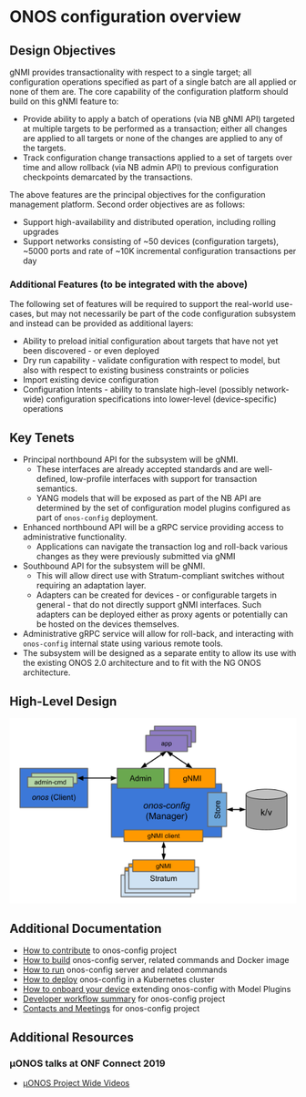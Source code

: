 <!--
SPDX-FileCopyrightText: 2019-present Open Networking Foundation <info@opennetworking.org>

SPDX-License-Identifier: Apache-2.0
-->

# ONOS configuration overview

## Design Objectives
gNMI provides transactionality with respect to a single target; all configuration operations specified as part of a 
single batch are all applied or none of them are. The core capability of the configuration platform should build on 
this gNMI feature to:

* Provide ability to apply a batch of operations (via NB gNMI API) targeted at multiple targets 
  to be performed as a transaction; either all changes are applied to all targets or none of 
  the changes are applied to any of the targets.
* Track configuration change transactions applied to a set of targets over time and allow 
  rollback (via NB admin API) to previous configuration checkpoints demarcated by the transactions.

The above features are the principal objectives for the configuration management platform. 
Second order objectives are as follows:

* Support high-availability and distributed operation, including rolling upgrades
* Support networks consisting of ~50 devices (configuration targets), ~5000 ports and rate of ~10K incremental 
  configuration transactions per day

### Additional Features (to be integrated with the above)
The following set of features will be required to support the real-world use-cases, 
but may not necessarily be part of the code configuration subsystem and instead can be 
provided as additional layers:

* Ability to preload initial configuration about targets that have not yet been discovered - 
  or even deployed
* Dry run capability - validate configuration with respect to model, but also with respect 
  to existing business constraints or policies
* Import existing device configuration
* Configuration Intents - ability to translate high-level (possibly network-wide) 
  configuration specifications into lower-level (device-specific) operations

## Key Tenets
* Principal northbound API for the subsystem will be gNMI.
   * These interfaces are already accepted standards and are well-defined, low-profile interfaces 
     with support for transaction semantics.
   * YANG models that will be exposed as part of the NB API are determined by the set of 
     configuration model plugins configured as part of `onos-config` deployment.
* Enhanced northbound API will be a gRPC service providing access to administrative functionality.
   * Applications can navigate the transaction log and roll-back various changes as they were 
     previously submitted via gNMI
* Southbound API for the subsystem will be gNMI.
   * This will allow direct use with Stratum-compliant switches without requiring an adaptation layer.
   * Adapters can be created for devices - or configurable targets in general - that do not directly 
     support gNMI interfaces. Such adapters can be deployed either as proxy agents or potentially 
     can be hosted on the devices themselves.
* Administrative gRPC service will allow for roll-back, and interacting with `onos-config` internal 
  state using various remote tools.
* The subsystem will be designed as a separate entity to allow its use with the existing 
  ONOS 2.0 architecture and to fit with the NG ONOS architecture.

## High-Level Design
![design](images/design.png)

## Additional Documentation
* [How to contribute](https://docs.onosproject.org/developers/contributing/) to onos-config project
* [How to build](https://docs.onosproject.org/onos-config/docs/build/) onos-config server, related commands and Docker image
* [How to run](https://docs.onosproject.org/onos-config/docs/run/) onos-config server and related commands
* [How to deploy](https://docs.onosproject.org/onos-config/docs/deployment/) onos-config in a Kubernetes cluster
* [How to onboard your device](https://docs.onosproject.org/onos-config/docs/modelplugin/) extending onos-config with Model Plugins
* [Developer workflow summary](https://docs.onosproject.org/developers/dev_workflow/) for onos-config project
* [Contacts and Meetings](https://docs.onosproject.org/developers/community-info/) for onos-config project

## Additional Resources
### µONOS talks at ONF Connect 2019
* [µONOS Project Wide Videos](https://docs.onosproject.org/#additional-resources)
